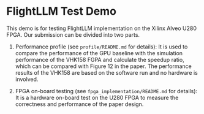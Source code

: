 # FlightLLM Test Demo

This demo is for testing FlightLLM implementation on the Xilinx Alveo U280 FPGA.
Our submission can be divided into two parts.

1. Performance profile (see `profile/README.md` for details): It is used to compare the performance of the GPU baseline with the simulation performance of the VHK158 FGPA and calculate the speedup ratio, which can be compared with Figure 12 in the paper. The performance results of the VHK158 are based on the software run and no hardware is involved. 

2. FPGA on-board testing (see `fpga_implementation/README.md` for details): It is a hardware on-board test on the U280 FPGA to measure the correctness and performance of the paper design.
